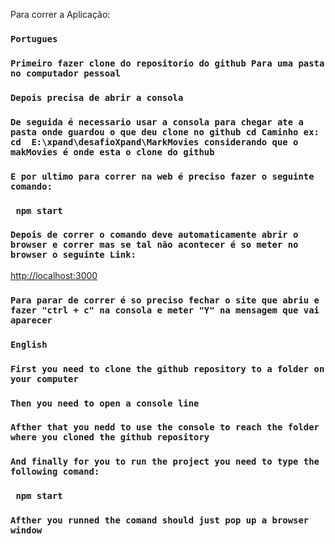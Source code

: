 Para correr a Aplicação: 
### `Portugues` 

### `Primeiro fazer clone do repositorio do github Para uma pasta no computador pessoal`

### `Depois precisa de abrir a consola` 

### `De seguida é necessario usar a consola para chegar ate a pasta onde guardou o que deu clone no github cd Caminho ex: cd  E:\xpand\desafioXpand\MarkMovies considerando que o makMovies é onde esta o clone do github `

### `E por ultimo para correr na web é preciso fazer o seguinte comando: ` 

### ` npm start`

### `Depois de correr o comando deve automaticamente abrir o browser e correr mas se tal não acontecer é so meter no browser o seguinte Link: ` 

 [http://localhost:3000](http://localhost:3000)

 ### `Para parar de correr é so preciso fechar o site que abriu e fazer "ctrl + c" na consola e meter "Y" na mensagem que vai aparecer` 

### `English`

### `First you need to clone the github repository to a folder on your computer`

### `Then you need to open a console line`

### `Afther that you nedd to use the console to reach the folder where you cloned the github repository`

### `And finally for you to run the project you need to type the following comand:`

### ` npm start`

### `Afther you runned the comand should just pop up a browser window ` 


